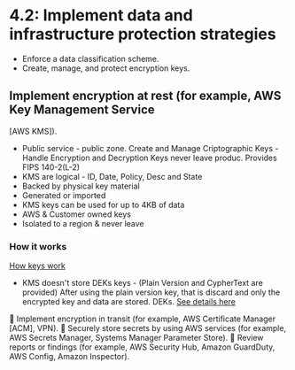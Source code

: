 # 4.2: Implement data and infrastructure protection strategies

- Enforce a data classification scheme.
- Create, manage, and protect encryption keys.

## Implement encryption at rest (for example, AWS Key Management Service

[AWS KMS]).

- Public service - public zone. Create and Manage Criptographic Keys - Handle Encryption and Decryption
Keys never leave produc. Provides FIPS 140-2(L-2)
- KMS are logical - ID, Date, Policy, Desc and State
- Backed by physical key material
- Generated or imported
- KMS keys can be used for up to 4KB of data
- AWS & Customer owned keys
- Isolated to a region & never leave

### How it works

[How keys work](../../images/KMS.png)

- KMS doesn't store DEKs keys - (Plain Version and CypherText are provided) After using the plain version key, that is discard and only the encrypted key and data are stored.
DEKs. [See details here](../../images/Services-using-KMS.png)


 Implement encryption in transit (for example, AWS Certificate Manager [ACM],
VPN).
 Securely store secrets by using AWS services (for example, AWS Secrets
Manager, Systems Manager Parameter Store).
 Review reports or findings (for example, AWS Security Hub, Amazon
GuardDuty, AWS Config, Amazon Inspector).